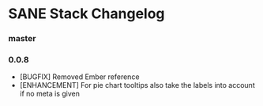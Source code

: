 # SANE Stack Changelog

### master

### 0.0.8
* [BUGFIX] Removed Ember reference
* [ENHANCEMENT] For pie chart tooltips also take the labels into account if no meta is given
